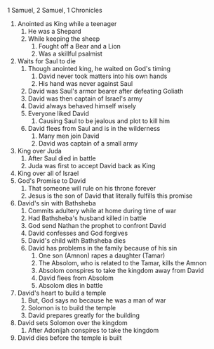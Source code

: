 1 Samuel, 2 Samuel, 1 Chronicles

1. Anointed as King while a teenager
    1. He was a Shepard
    2. While keeping the sheep
        1. Fought off a Bear and a Lion
        2. Was a skillful psalmist
2. Waits for Saul to die
    1. Though anointed king, he waited on God's timing
        1. David never took matters into his own hands
        2. His hand was never against Saul
    2. David was Saul's armor bearer after defeating Goliath
    3. David was then captain of Israel's army
    4. David always behaved himself wisely
    5. Everyone liked David
        1. Causing Saul to be jealous and plot to kill him
    6. David flees from Saul and is in the wilderness
        1. Many men join David
        2. David was captain of a small army
3. King over Juda
    1. After Saul died in battle
    2. Juda was first to accept David back as King
4. King over all of Israel
5. God's Promise to David
    1. That someone will rule on his throne forever
    2. Jesus is the son of David that literally fulfills this promise
6. David's sin with Bathsheba
    1. Commits adultery while at home during time of war
    2. Had Bathsheba's husband killed in battle
    3. God send Nathan the prophet to confront David
    4. David confesses and God forgives
    5. David's child with Bathsheba dies
    6. David has problems in the family because of his sin
        1. One son (Amnon) rapes a daughter (Tamar)
        2. The Absolom, who is related to the Tamar, kills the Amnon
        3. Absolom conspires to take the kingdom away from David
        4. David flees from Absolom
        5. Absolom dies in battle
7. David's heart to build a temple
    1. But, God says no because he was a man of war
    2. Solomon is to build the temple
    3. David prepares greatly for the building
8. David sets Solomon over the kingdom
    1. After Adonijah conspires to take the kingdom
9. David dies before the temple is built